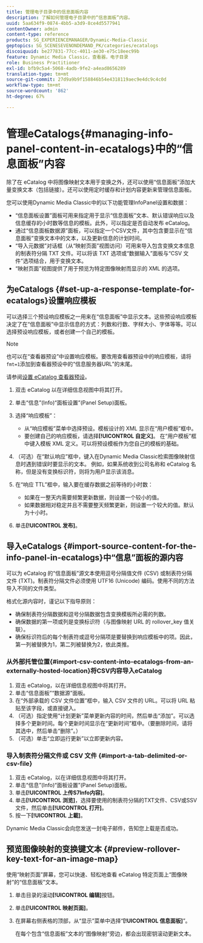 ```yaml
---
title: 管理电子目录中的信息面板内容
description: 了解如何管理电子目录中的“信息面板”内容。
uuid: 5aa634f9-0874-4bb5-a3d9-8ce4d5577941
contentOwner: admin
content-type: reference
products: SG_EXPERIENCEMANAGER/Dynamic-Media-Classic
geptopics: SG_SCENESEVENONDEMAND_PK/categories/ecatalogs
discoiquuid: be277831-77cc-4011-ae30-e75c18eec99b
feature: Dynamic Media Classic，查看器，电子目录
role: Business Practitioner
exl-id: bfb9c5a4-5068-4adb-9fe2-a4ead8656289
translation-type: tm+mt
source-git-commit: 27d9a9b9f158846b54e4318119aec9e4dc9c4c0d
workflow-type: tm+mt
source-wordcount: '862'
ht-degree: 67%

---
```


# 管理eCatalogs{#managing-info-panel-content-in-ecatalogs}中的“信息面板”内容

除了在 eCatalog 中将图像映射文本用于变换之外，还可以使用“信息面板”添加大量变换文本（包括链接）。还可以使用定时缓存和计划内容更新来管理信息面板。

您可以使用Dynamic Media Classic中的以下功能管理InfoPanel设置和数据：

* “信息面板设置”面板可用来指定用于显示“信息面板”文本、默认错误响应以及信息缓存的小时数等信息的模板。此外，可以指定是否自动发布 eCatalog。
* 通过“信息面板数据源”面板，可以指定一个CSV文件，其中包含要显示在“信息面板”变换文本中的文本，以及更新信息的计划时间。
* “导入元数据”对话框（从“映射页面”视图访问）可用来导入包含变换文本信息的制表符分隔 TXT 文件。可以将该 TXT 选项或“数据输入”面板与“CSV 文件”选项结合，用于变换文本。
* “映射页面”视图提供了用于预览为特定图像映射而显示的 XML 的选项。

## 为eCatalogs {#set-up-a-response-template-for-ecatalogs}设置响应模板

可以选择三个预设响应模板之一用来在“信息面板”中显示文本。这些预设响应模板决定了在“信息面板”中显示信息的方式：列数和行数、字样大小、字体等等。可以选择预设响应模板，或者创建一个自己的模板。

>[!NOTE]
>
>也可以在“查看器预设”中设置响应模板。要改用查看器预设中的响应模板，请将`fmt=1`添加到查看器预设中的“信息服务器URL”的末尾。
>
>请参阅[设置 eCatalog 查看器预设](setting-ecatalog-viewer-presets.md#setting_up_ecatalog_viewer_presets)。

1. 双击 eCatalog 以在详细信息视图中将其打开。
1. 单击“信息”(Info)“面板设置”(Panel Setup)面板。
1. 选择“响应模板”：

   * 从“响应模板”菜单中选择预设。模板设计的 XML 显示在“用户模板”框中。
   * 要创建自己的响应模板，请选择&#x200B;**[!UICONTROL 自定义]**。 在“用户模板”框中键入模板 XML 定义。可以将预设模板作为您自己的模板的基础。

1. （可选）在“默认响应”框中，键入在Dynamic Media Classic检索图像映射信息时遇到错误时要显示的文本。 例如，如果系统收到公司名称和 eCatalog 名称，但是没有变换标识符，则将为用户显示该消息。
1. 在“响应 TTL”框中，输入要在缓存数据之前等待的小时数：

   * 如果在一整天内需要频繁更新数据，则设置一个较小的值。
   * 如果数据相对稳定并且不需要整天频繁更新，则设置一个较大的值。默认为十小时。

1. 单击&#x200B;**[!UICONTROL 发布]**。

## 导入eCatalogs {#import-source-content-for-the-info-panel-in-ecatalogs}中“信息”面板的源内容

可以为 eCatalog 的“信息面板”源文本使用逗号分隔值文件 (CSV) 或制表符分隔文件 (TXT)。制表符分隔文件必须使用 UTF16 (Unicode) 编码。使用不同的方法导入不同的文件类型。

格式化源内容时，谨记以下指导原则：

* 确保制表符分隔数据和逗号分隔数据包含变换模板所必需的列数。
* 确保数据的第一项或列是变换标识符（与图像映射 URL 的 rollover_key 值关联）。
* 确保标识符后的每个制表符或逗号分隔项是要替换到响应模板中的项。因此，第一列被替换为$1$，第二列被替换为$2$，依此类推。

### 从外部托管位置{#import-csv-content-into-ecatalogs-from-an-externally-hosted-location}将CSV内容导入eCatalog

1. 双击 eCatalog，以在详细信息视图中将其打开。
1. 单击“信息面板”“数据源”面板。
1. 在“外部承载的 CSV 文件位置”框中，输入 CSV 文件的 URL。可以将 URL 粘贴至该字段，或直接键入。
1. （可选）指定使用“计划更新”菜单更新内容的时间，然后单击“添加”。可以选择多个更新时间。每个更新时间显示在“更新时间”框中。（要删除时间，请将其选中，然后单击“删除”。）
1. （可选）单击“立即运行更新”以立即更新内容。

### 导入制表符分隔文件或 CSV 文件 {#import-a-tab-delimited-or-csv-file}

<!-- 

Comment Type: remark
Last Modified By: unknown unknown 
Last Modified Date: 

<p>SR changed this section 10/23/2012</p>

 -->

1. 双击 eCatalog，以在详细信息视图中将其打开。
1. 单击“信息”(Info)“面板设置”(Panel Setup)面板。
1. 单击&#x200B;**[!UICONTROL 上传S7Info内容]**。
1. 单击&#x200B;**[!UICONTROL 浏览]**，选择要使用的制表符分隔的TXT文件、CSV或SSV文件，然后单击&#x200B;**[!UICONTROL 打开]**。
1. 按一下&#x200B;**[!UICONTROL 上載]**。

Dynamic Media Classic会向您发送一封电子邮件，告知您上载是否成功。

## 预览图像映射的变换键文本 {#preview-rollover-key-text-for-an-image-map}

使用“映射页面”屏幕，您可以快速、轻松地查看 eCatalog 特定页面上“图像映射”的“信息面板”文本。

1. 单击目录的滚动&#x200B;**[!UICONTROL 编辑]**&#x200B;按钮。
1. 单击&#x200B;**[!UICONTROL 映射页面]**。
1. 在屏幕右侧表格的顶部，从“显示”菜单中选择“**[!UICONTROL 信息面板]**”。

   在每个包含“信息面板”文本的“图像映射”旁边，都会出现密钥滚动更新文本。
